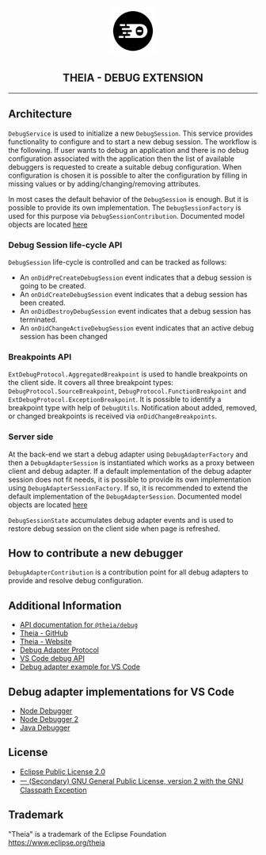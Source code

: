 <div align='center'>

<br />

<img src='https://raw.githubusercontent.com/eclipse-theia/theia/master/logo/theia.svg?sanitize=true' alt='theia-ext-logo' width='100px' />

<h2>THEIA - DEBUG EXTENSION</h2>

<hr />

</div>

## Architecture

`DebugService` is used to initialize a new `DebugSession`. This service provides functionality to configure and to start a new debug session. The workflow is the following. If user wants to debug an application and there is no debug configuration associated with the application then the list of available debuggers is requested to create a suitable debug configuration. When configuration is chosen it is possible to alter the configuration by filling in missing values or by adding/changing/removing attributes.

In most cases the default behavior of the `DebugSession` is enough. But it is possible to provide its own implementation. The `DebugSessionFactory` is used for this purpose via `DebugSessionContribution`. Documented model objects are located [here](https://github.com/eclipse-theia/theia/tree/master/packages/debug/src/browser/debug-model.ts)

### Debug Session life-cycle API

`DebugSession` life-cycle is controlled and can be tracked as follows:
* An `onDidPreCreateDebugSession` event indicates that a debug session is going to be created.
* An `onDidCreateDebugSession` event indicates that a debug session has been created.
* An `onDidDestroyDebugSession` event indicates that a debug session has terminated.
* An `onDidChangeActiveDebugSession` event indicates that an active debug session has been changed

### Breakpoints API

`ExtDebugProtocol.AggregatedBreakpoint` is used to handle breakpoints on the client side. It covers all three breakpoint types: `DebugProtocol.SourceBreakpoint`, `DebugProtocol.FunctionBreakpoint` and `ExtDebugProtocol.ExceptionBreakpoint`. It is possible to identify a breakpoint type with help of `DebugUtils`. Notification about added, removed, or changed breakpoints is received via `onDidChangeBreakpoints`.

### Server side

At the back-end we start a debug adapter using `DebugAdapterFactory` and then a `DebugAdapterSession` is instantiated which works as a proxy between client and debug adapter. If a default implementation of the debug adapter session does not fit needs, it is possible to provide its own implementation using `DebugAdapterSessionFactory`. If so, it is recommended to extend the default implementation of the `DebugAdapterSession`. Documented model objects are located [here](https://github.com/eclipse-theia/theia/tree/master/packages/debug/src/node/debug-model.ts)

`DebugSessionState` accumulates debug adapter events and is used to restore debug session on the client side when page is refreshed.

## How to contribute a new debugger

`DebugAdapterContribution` is a contribution point for all debug adapters to provide and resolve debug configuration.

## Additional Information

- [API documentation for `@theia/debug`](https://eclipse-theia.github.io/theia/docs/next/modules/debug.html)
- [Theia - GitHub](https://github.com/eclipse-theia/theia)
- [Theia - Website](https://theia-ide.org/)
- [Debug Adapter Protocol](https://github.com/Microsoft/vscode-debugadapter-node/blob/master/protocol/src/debugProtocol.ts)
- [VS Code debug API](https://code.visualstudio.com/docs/extensionAPI/api-debugging)
- [Debug adapter example for VS Code](https://code.visualstudio.com/docs/extensions/example-debuggers)

## Debug adapter implementations for VS Code
* [Node Debugger](https://github.com/microsoft/vscode-node-debug)
* [Node Debugger 2](https://github.com/microsoft/vscode-node-debug2)
* [Java Debugger](https://github.com/Microsoft/vscode-java-debug)

## License

- [Eclipse Public License 2.0](http://www.eclipse.org/legal/epl-2.0/)
- [一 (Secondary) GNU General Public License, version 2 with the GNU Classpath Exception](https://projects.eclipse.org/license/secondary-gpl-2.0-cp)

## Trademark
"Theia" is a trademark of the Eclipse Foundation
https://www.eclipse.org/theia

